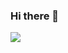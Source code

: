### Hi there 👋

<!--
**jei0486/jei0486** is a ✨ _special_ ✨ repository because its `README.md` (this file) appears on your GitHub profile.

Here are some ideas to get you started:

- 🔭 I’m currently working on ...
- 🌱 I’m currently learning ...
- 👯 I’m looking to collaborate on ...
- 🤔 I’m looking for help with ...
- 💬 Ask me about ...
- 📫 How to reach me: ...
- 😄 Pronouns: ...
- ⚡ Fun fact: ...
-->
<img src="https://img.shields.io/badge/Spring-#6DB33F?style=flat-square&logo=Spring&logoColor=white"/>

<!--
![jei0486's github stats](https://github-readme-stats.vercel.app/api?username=jei0486&show_icons=true&theme=merko)
-->

